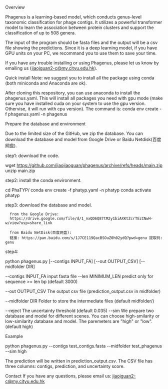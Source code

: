 
Overview


Phagenus is a learning-based model, which conducts genus-level taxonomic classification for phage contigs. It utilizes a powerful transformer model to learn the association between protein clusters and support the classification of up to 508 genera.

The input of the program should be fasta files and the output will be a csv file showing the predictions. Since it is a deep learning model, if you have GPU units on your PC, we recommand you to use them to save your time.

If you have any trouble installing or using Phagenus, please let us know by emailing us (jiaojguan2-c@my.cityu.edu.hk).

Quick install
Note: we suggest you to install all the package using conda (both miniconda and Anaconda are ok).

After cloning this respository, you can use anaconda to install the phagenus.yaml. This will install all packages you need with gpu mode (make sure you have installed cuda on your system to use the gpu version. Othervise, it will run with cpu version). The command is: conda env create -f phagenus.yaml -n phagenus

Prepare the database and environment

Due to the limited size of the GitHub, we zip the database. You can download the database and model from Google Drive or Baidu Netdisk(百度网盘). 


step1: download the code.

wget https://github.com/jiaojiaoguan/phagenus/archive/refs/heads/main.zip
unzip main.zip

step2: install the conda environment.

cd PhaTYP/
conda env create -f phatyp.yaml -n phatyp
conda activate phatyp

step3: download the database and model.
       
      from the Google Drive:
      https://drive.google.com/file/d/1_nxQD6Q87tM2y1biAXKtZcrTEzINwH-w/view?usp=share_link

      from Baidu NetDisk(百度网盘):
      链接: https://pan.baidu.com/s/1J7CE119QacBSOuZ0h02ydQ?pwd=genu 提取码: genu 

step4:

python phagenus.py [--contigs INPUT_FA] [--out OUTPUT_CSV] [--midfolder DIR]

--contigs INPUT_FA   input fasta file
--len MINIMUM_LEN    predict only for sequence >= len bp (default 3000)
                        
--out OUTPUT_CSV     The output csv file (prediction_output.csv in midfolder)
                        
--midfolder DIR      Folder to store the intermediate files (default midfolder/)

--reject             The uncertainty threshold (default 0.035)
--sim                We prepare two database and model for different scenes. You can choose high-smilarity or low-similarity database and model. The paremeters are "high" or "low". (default high)

                        



Example


python phagenus.py --contigs test_contigs.fasta --midfolder test_phagenus --sim high

The prediction will be written in prediction_output.csv. The CSV file has three columns: contigs, prediction, and uncertainty score. 


Contact
If you have any questions, please email us: jiaojguan2-c@my.cityu.edu.hk
